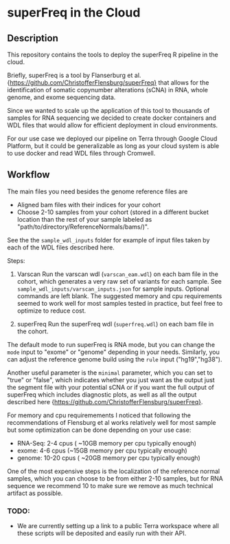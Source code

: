# superFreq in the Cloud

## Description 

This repository contains the tools to deploy the superFreq R pipeline in the cloud. 

Briefly, superFreq is a tool by Flanserburg et al. {https://github.com/ChristofferFlensburg/superFreq} that allows for the identification of somatic copynumber alterations (sCNA) in RNA, whole genome, and exome sequencing data. 

Since we wanted to scale up the application of this tool to thousands of samples for RNA sequencing we decided to create docker containers and WDL files that would allow for efficient deployment in cloud environments. 

For our use case we deployed our pipeline on Terra through Google Cloud Platform, but it could be generalizable as long as your cloud system is able to use docker and read WDL files through Cromwell. 


## Workflow

The main files you need besides the genome reference files are
* Aligned bam files with their indices for your cohort
* Choose 2-10 samples from your cohort (stored in a different bucket location than the rest of your sample labeled as "path/to/directory/ReferenceNormals/bams/)". 

See the the `sample_wdl_inputs` folder for example of input files taken by each of the WDL files described here. 

Steps:

1. Varscan
Run the varscan wdl (`varscan_eam.wdl`) on each bam file in the cohort, which generates a very raw set of variants for each sample. See `sample_wdl_inputs/varscan_inputs.json` for sample inputs. Optional commands are left blank. The suggested memory and cpu requirements seemed to work well for most samples tested in practice, but feel free to optimize to reduce cost. 

2. superFreq
Run the superFreq wdl (`superfreq.wdl`) on each bam file in the cohort. 

The default mode to run superFreq is RNA mode, but you can change the `mode` input to "exome" or "genome" depending in your needs. Similarly, you can adjust the reference genome build using the `rule` input ("hg19","hg38"). 

Another useful parameter is the `minimal` parameter, which you can set to "true" or "false", which indicates whether you just want as the output just the segment file with your potential sCNA or if you want the full output of superFreq which includes diagnostic plots, as well as all the output described here {https://github.com/ChristofferFlensburg/superFreq}. 

For memory and cpu requiremements I noticed that following the recommendations of Flensburg et al works relatively well for most sample but some optimization can be done depending on your use case:

* RNA-Seq: 2-4 cpus ( ~10GB memory per cpu typically enough)
* exome: 4-6 cpus (~15GB memory per cpu typically enough)
* genome: 10-20 cpus ( ~20GB memory per cpu typically enough)

One of the most expensive steps is the localization of the reference normal samples, which you can choose to be from either 2-10 samples, but for RNA sequence we recommend 10 to make sure we remove as much technical artifact as possible. 


### TODO:
- We are currently setting up a link to a public Terra workspace where all these scripts will be deposited and easily run with their API. 
